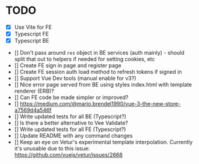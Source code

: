 # TODO

- [X] Use Vite for FE
- [X] Typescript FE
- [X] Typescript BE
- [] Don't pass around `res` object in BE services (auth mainly) - should split that out to helpers if needed for setting cookies, etc
- [] Create FE sign in page and register page
- [] Create FE session auth load method to refresh tokens if signed in
- [] Support Vue Dev tools (manual enable for v3?)
- [] Nice error page served from BE using styles index.html with template renderer (ERB)?
- [] Can FE code be made simpler or improved?
- [] https://medium.com/@mario.brendel1990/vue-3-the-new-store-a7569d4a546f
- [] Write updated tests for all BE (Typescript?)
- [] Is there a better alternative to Vee Validate?
- [] Write updated tests for all FE (Typescript?)
- [] Update README with any command changes
- [] Keep an eye on Vetur's experimental template interpolation. Currently it's unusable due to this issue: https://github.com/vuejs/vetur/issues/2668